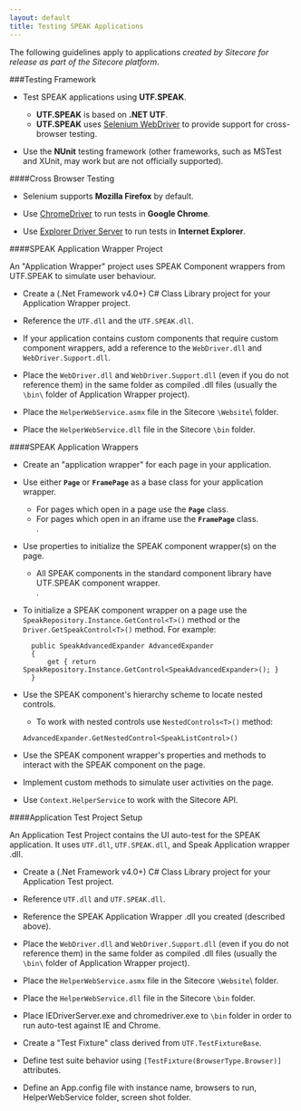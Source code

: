 ```yaml
---
layout: default
title: Testing SPEAK Applications
---
```


The following guidelines apply to applications *created by Sitecore for release as part of the Sitecore platform*.

###Testing Framework

- Test SPEAK applications using **UTF.SPEAK**.

	+ **UTF.SPEAK** is based on **.NET UTF**.
	+ **UTF.SPEAK** uses [Selenium WebDriver](http://docs.seleniumhq.org/) to provide support for cross-browser testing.  


- Use the **NUnit** testing framework (other frameworks, such as MSTest and XUnit, may work but are not officially supported).

####Cross Browser Testing

- Selenium supports **Mozilla Firefox** by default.

- Use [ChromeDriver](https://sites.google.com/a/chromium.org/chromedriver/) to run tests in **Google Chrome**.

- Use [Explorer Driver Server](https://code.google.com/p/selenium/wiki/InternetExplorerDriver) to run tests in **Internet Explorer**.

####SPEAK Application Wrapper Project

An "Application Wrapper" project uses SPEAK Component wrappers from UTF.SPEAK to simulate user behaviour.  

- Create a (.Net Framework v4.0+) C# Class Library project for your Application Wrapper project.

- Reference the `UTF.dll` and the `UTF.SPEAK.dll`.

- If your application contains custom components that require custom component wrappers, add a reference to the `WebDriver.dll` and `WebDriver.Support.dll`.

- Place the `WebDriver.dll` and `WebDriver.Support.dll` (even if you do not reference them) in the same folder as compiled .dll files (usually the `\bin\` folder of Application Wrapper project).

- Place the `HelperWebService.asmx` file in the Sitecore `\Website`\ folder.

- Place the `HelperWebService.dll` file in the Sitecore `\bin` folder.

####SPEAK Application Wrappers

- Create an "application wrapper" for each page in your application.

- Use either **`Page`** or **`FramePage`** as a base class for your application wrapper.

	+ For pages which open in a page use the **`Page`** class.
	+ For pages which open in an iframe use the **`FramePage`** class.  
	.

- Use properties to initialize the SPEAK component wrapper(s) on the page.

	+ All SPEAK components in the standard component library have UTF.SPEAK component wrapper.  
.

- To initialize a SPEAK component wrapper on a page use the `SpeakRepository.Instance.GetControl<T>()` method or the `Driver.GetSpeakControl<T>()` method.
For example:

        public SpeakAdvancedExpander AdvancedExpander
        {
            get { return  SpeakRepository.Instance.GetControl<SpeakAdvancedExpander>(); }
        }

- Use the SPEAK component's hierarchy scheme to locate nested controls.

	+ To work with nested controls use `NestedControls<T>()` method:

     `AdvancedExpander.GetNestedControl<SpeakListControl>()`

- Use the SPEAK component wrapper's properties and methods to interact with the SPEAK component on the page.

- Implement custom methods to simulate user activities on the page.

- Use `Context.HelperService` to work with the Sitecore API.

####Application Test Project Setup

An Application Test Project contains the UI auto-test for the SPEAK application.
It uses `UTF.dll`, `UTF.SPEAK.dll`, and Speak Application wrapper .dll.

- Create a (.Net Framework v4.0+) C# Class Library project for your Application Test project.

- Reference  `UTF.dll` and `UTF.SPEAK.dll`.

- Reference the SPEAK Application Wrapper .dll you created (described above).

- Place the `WebDriver.dll` and `WebDriver.Support.dll` (even if you do not reference them) in the same folder as compiled .dll files (usually the `\bin\` folder of Application Wrapper project).

- Place the `HelperWebService.asmx` file in the Sitecore `\Website`\ folder.

- Place the `HelperWebService.dll` file in the Sitecore `\bin` folder.

- Place IEDriverServer.exe and chromedriver.exe to `\bin` folder in order to run auto-test against IE and Chrome.

- Create a "Test Fixture" class derived from `UTF.TestFixtureBase`.

- Define test suite behavior using `[TestFixture(BrowserType.Browser)]`  attributes.

- Define an App.config file with instance name, browsers to run, HelperWebService folder, screen shot folder.
